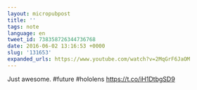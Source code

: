 ```yaml
---
layout: micropubpost
title: ''
tags: note
language: en
tweet_id: 738358726344736768
date: 2016-06-02 13:16:53 +0000
slug: '131653'
expanded_urls: https://www.youtube.com/watch?v=2MqGrF6JaOM
---
```

Just awesome. #future #hololens https://t.co/iH1DtbgSD9
